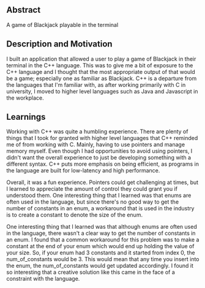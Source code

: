 ## Abstract

A game of Blackjack playable in the terminal

## Description and Motivation

I built an application that allowed a user to play a game of Blackjack in their terminal in the C++ language. This was to give me a bit of exposure to the C++ language and I thought that the most appropriate output of that would be a game; especially one as familiar as Blackjack. C++ is a departure from the languages that I'm familiar with, as after working primarily with C in university, I moved to higher level languages such as Java and Javascript in the workplace.

## Learnings

Working with C++ was quite a humbling experience. There are plenty of things that I took for granted with higher level languages that C++ reminded me of from working with C. Mainly, having to use pointers and manage memory myself. Even though I had opportunities to avoid using pointers, I didn't want the overall experience to just be developing something with a different syntax. C++ puts more emphasis on being efficient, as programs in the language are built for low-latency and high performance.

Overall, it was a fun experience. Pointers could get challenging at times, but I learned to appreciate the amount of control they could grant you if understood them. One interesting thing that I learned was that enums are often used in the language, but since there's no good way to get the number of constants in an enum, a workaround that is used in the industry is to create a constant to denote the size of the enum.

One interesting thing that I learned was that although enums are often used in the language, there wasn't a clear way to get the number of constants in an enum. I found that a common workaround for this problem was to make a constant at the end of your enum which would end up holding the value of your size. So, if your enum had 3 constants and it started from index 0, the num_of_constants would be 3. This would mean that any time you insert into the enum, the num_of_constants would get updated accordingly. I found it so interesting that a creative solution like this came in the face of a constraint with the language.
